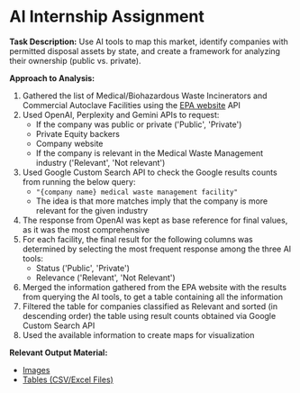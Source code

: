 # AI Internship Assignment 
**Task Description:**
Use AI tools to map this market, identify companies with permitted disposal assets by state, and create a framework for analyzing their ownership (public vs. private).

**Approach to Analysis:**
1. Gathered the list of Medical/Biohazardous Waste Incinerators and Commercial Autoclave Facilities using the [EPA website](https://iwaste.epa.gov/treatment-disposal-facilities) API 
2. Used OpenAI, Perplexity and Gemini APIs to request:
    - If the company was public or private ('Public', 'Private')
    - Private Equity backers
    - Company website
    - If the company is relevant in the Medical Waste Management industry ('Relevant', 'Not relevant')
3. Used Google Custom Search API to check the Google results counts from running the below query: 
    - `"{company name} medical waste management facility"`
    - The idea is that more matches imply that the company is more relevant for the given industry
4. The response from OpenAI was kept as base reference for final values, as it was the most comprehensive
5. For each facility, the final result for the following columns was determined by selecting the most frequent response among the three AI tools:
    - Status ('Public', 'Private')
    - Relevance ('Relevant', 'Not Relevant')
6. Merged the information gathered from the EPA website with the results from querying the AI tools, to get a table containing all the information
7. Filtered the table for companies classified as Relevant and sorted (in descending order) the table using result counts obtained via Google Custom Search API
8. Used the available information to create maps for visualization

**Relevant Output Material:**
*   [Images](https://github.com/emanuelaromano98/internship-ai-assignment/tree/main/Output%20Files/Images)
*   [Tables (CSV/Excel Files)](https://github.com/emanuelaromano98/internship-ai-assignment/tree/main/Output%20Files/Company%20List%20Tables)

